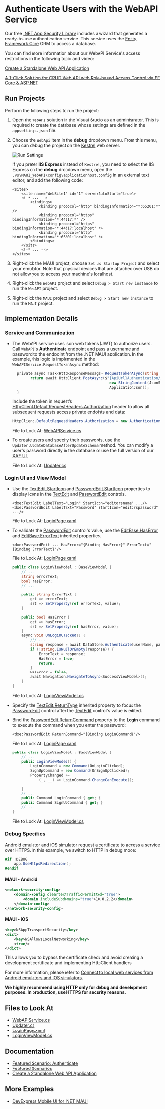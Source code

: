# Authenticate Users with the WebAPI Service

Our free [.NET App Security Library](https://www.devexpress.com/products/net/application_framework/security-web-api-service.xml) includes a wizard that generates a ready-to-use authentication service. This service uses the [Entity Framework Core](https://docs.microsoft.com/en-us/ef/core/) ORM to access a database. 

You can find more information about our WebAPI Service's access restrictions in the following topic and video:

[Create a Standalone Web API Application](https://docs.devexpress.com/eXpressAppFramework/403401/backend-web-api-service/create-new-application-with-web-api-service?p=net6)

[A 1-Click Solution for CRUD Web API with Role-based Access Control via EF Core & ASP.NET](https://www.youtube.com/watch?v=T7y4gwc1n4w&list=PL8h4jt35t1wiM1IOux04-8DiofuMEB33G)


## Run Projects

Perform the following steps to run the project:

1. Open the `WebAPI` solution in the Visual Studio as an administrator. This is required to create the database whose settings are defined in the `appsettings.json` file.

2. Choose the `WebApi` item in the **debug** dropdown menu. From this menu, you can debug the project on the [Kestrel](https://learn.microsoft.com/en-us/aspnet/core/fundamentals/servers/kestrel?view=aspnetcore-7.0) web server.

    ![Run Settings](images/authenticate-run-settings@2x.png)

    If you prefer **IIS Express** instead of `Kestrel`, you need to select the IIS Express on the **debug** dropdown menu, open the `.vs\MAUI_WebAPI\config\applicationhost.config` in an external text editor, and add the following code:

    ```xaml
    <sites>
        <site name="WebSite1" id="1" serverAutoStart="true">
        <!-* ... -->
            <bindings>
                <binding protocol="http" bindingInformation="*:65201:*" />
                <binding protocol="https" bindingInformation="*:44317:*" />
                <binding protocol="https" bindingInformation="*:44317:localhost" />
                <binding protocol="http" bindingInformation="*:65201:localhost" />
            </bindings>
        </site>
        <!-* ... -->
    </sites>
    ```

3. Right-click the MAUI project, choose `Set as Startup Project` and select your emulator. Note that physical devices that are attached over USB do not allow you to access your machine's localhost.
4. Right-click the `WebAPI` project and select `Debug > Start new instance` to run the `WebAPI` project.
5. Right-click the `MAUI` project and select `Debug > Start new instance` to run the `MAUI` project.

## Implementation Details

### Service and Communication

* The WebAPI service uses json web tokens (JWT) to authorize users. Call `WebAPI`'s **Authenticate** endpoint and pass a username and password to the endpoint from the .NET MAUI application. In the example, this logic is implemented in the `WebAPIService.RequestTokenAsync` method:
  
    ```csharp
      private async Task<HttpResponseMessage> RequestTokenAsync(string userName, string password) {
            return await HttpClient.PostAsync($"{ApiUrl}Authentication/Authenticate",
                                                new StringContent(JsonSerializer.Serialize(new { userName, password = $"{password}" }), Encoding.UTF8,
                                                ApplicationJson));
      }
    ```

    Include the token in request’s [HttpClient.DefaultRequestHeaders.Authorization](xref:System.Net.Http.HttpClient.DefaultRequestHeaders) header to allow all subsequent requests access private endoints and data: 

    ```csharp
    HttpClient.DefaultRequestHeaders.Authorization = new AuthenticationHeaderValue("Bearer", await tokenResponse.Content.ReadAsStringAsync());
    ```

  File to Look At: [WebAPIService.cs](CS/MAUI/Services/WebAPIService.cs)

* To create users and specify their passwords, use the `Updater.UpdateDatabaseAfterUpdateSchema` method. You can modify a user's password directly in the database or use the full version of our [XAF UI](xref:112649#end-user-password-modifications).

    File to Look At: [Updater.cs](CS/WebAPI/DatabaseUpdate/Updater.cs)

### Login UI and View Model

* Use the [TextEdit.StartIcon](xref:DevExpress.Maui.Editors.EditBase.StartIcon) and [PasswordEdit.StartIcon](xref:DevExpress.Maui.Editors.EditBase.StartIcon) properties to display icons in the [TextEdit](xref:DevExpress.Maui.Editors.TextEdit) and [PasswordEdit](xref:DevExpress.Maui.Editors.PasswordEdit) controls.

    ```xaml
    <dxe:TextEdit LabelText="Login" StartIcon="editorsname" .../>
    <dxe:PasswordEdit LabelText="Password" StartIcon="editorspassword" .../>
    ```

    File to Look At: [LoginPage.xaml](CS/MAUI/Views/LoginPage.xaml)

* To validate the [PasswordEdit](xref:DevExpress.Maui.Editors.PasswordEdit) control's value, use the [EditBase.HasError](xref:DevExpress.Maui.Editors.EditBase.HasError) and [EditBase.ErrorText](xref:DevExpress.Maui.Editors.EditBase.ErrorText) inherited properties.

    ```xaml
    <dxe:PasswordEdit ... HasError="{Binding HasError}" ErrorText="{Binding ErrorText}"/>
    ```

    File to Look At: [LoginPage.xaml](CS/MAUI/Views/LoginPage.xaml)

    ```csharp
    public class LoginViewModel : BaseViewModel {
        // ...
        string errorText;
        bool hasError;
        // ...

        public string ErrorText {
            get => errorText;
            set => SetProperty(ref errorText, value);
        }

        public bool HasError {
            get => hasError;
            set => SetProperty(ref hasError, value);
        }
        async void OnLoginClicked() {
            /// ...
            string response = await DataStore.Authenticate(userName, password);
            if (!string.IsNullOrEmpty(response)) {
                ErrorText = response;
                HasError = true;
                return;
            }
            HasError = false;
            await Navigation.NavigateToAsync<SuccessViewModel>();
        }
    }
    ```

    File to Look At: [LoginViewModel.cs](CS/MAUI/ViewModels/LoginViewModel.cs)


* Specify the [TextEdit.ReturnType](xref:DevExpress.Maui.Editors.EditBase.ReturnType) inherited property to focus the [PasswordEdit](xref:DevExpress.Maui.Editors.PasswordEdit) control after the [TextEdit](xref:DevExpress.Maui.Editors.TextEdit) control's value is edited.
* Bind the [PasswordEdit.ReturnCommand](xref:DevExpress.Maui.Editors.EditBase.ReturnCommand) property to the **Login** command to execute the command when you enter the password:

    ```xaml
    <dxe:PasswordEdit ReturnCommand="{Binding LoginCommand}"/>
    ```

    File to Look At: [LoginPage.xaml](CS/MAUI/Views/LoginPage.xaml)
    
    ```csharp
    public class LoginViewModel : BaseViewModel {
        // ...
        public LoginViewModel() {
            LoginCommand = new Command(OnLoginClicked);
            SignUpCommand = new Command(OnSignUpClicked);
            PropertyChanged +=
                (_, __) => LoginCommand.ChangeCanExecute();

        }
        // ...
        public Command LoginCommand { get; }
        public Command SignUpCommand { get; }
        // ...
    }
    ```

    File to Look At: [LoginViewModel.cs](CS/MAUI/ViewModels/LoginViewModel.cs)


### Debug Specifics

Android emulator and iOS simulator request a certificate to access a service over HTTPS. In this example, we switch to HTTP in debug mode:

```csharp
#if !DEBUG
    app.UseHttpsRedirection();
#endif
```

#### MAUI - Android

```xml
<network-security-config>
    <domain-config cleartextTrafficPermitted="true">
        <domain includeSubdomains="true">10.0.2.2</domain>
    </domain-config>
</network-security-config>
```

#### MAUI - iOS

```xml
<key>NSAppTransportSecurity</key>
<dict>
    <key>NSAllowsLocalNetworking</key>
    <true/>
</dict>
```

This allows you to bypass the certificate check and avoid creating a development certificate and implementing HttpClient handlers.

For more information, please refer to [Connect to local web services from Android emulators and iOS simulators](https://learn.microsoft.com/en-us/dotnet/maui/data-cloud/local-web-services?view=net-maui-7.0#android-network-security-configuration).

**We highly recommend using HTTP only for debug and development purposes. In production, use HTTPS for security reasons.**

## Files to Look At

* [WebAPIService.cs](CS/MAUI/Services/WebAPIService.cs)
* [Updater.cs](CS/WebAPI/DatabaseUpdate/Updater.cs)
* [LoginPage.xaml](CS/MAUI/Views/LoginPage.xaml)
* [LoginViewModel.cs](CS/MAUI/ViewModels/LoginViewModel.cs)

## Documentation

* [Featured Scenario: Authenticate](https://docs.devexpress.com/MAUI/404316)
* [Featured Scenarios](https://docs.devexpress.com/MAUI/404291)
* [Create a Standalone Web API Application](https://docs.devexpress.com/eXpressAppFramework/403401/backend-web-api-service/create-new-application-with-web-api-service?p=net6)

## More Examples

* [DevExpress Mobile UI for .NET MAUI](https://github.com/DevExpress-Examples/maui-demo-app/)
